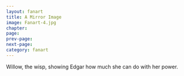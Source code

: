 ```yaml
---
layout: fanart
title: A Mirror Image
image: Fanart-4.jpg
chapter: 
page: 
prev-page:
next-page: 
category: fanart
---
```

Willow, the wisp, showing Edgar how much she can do with her power.

